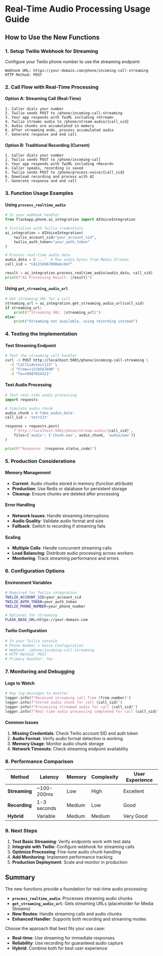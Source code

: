 # Real-Time Audio Processing Usage Guide

## How to Use the New Functions

### 1. **Setup Twilio Webhook for Streaming**

Configure your Twilio phone number to use the streaming endpoint:

```
Webhook URL: https://your-domain.com/phone/incoming-call-streaming
HTTP Method: POST
```

### 2. **Call Flow with Real-Time Processing**

#### Option A: Streaming Call (Real-Time)
```
1. Caller dials your number
2. Twilio sends POST to /phone/incoming-call-streaming
3. Your app responds with TwiML including <Stream>
4. Twilio streams audio to /phone/stream-audio/{call_sid}
5. Audio chunks are accumulated in memory
6. After streaming ends, process accumulated audio
7. Generate response and end call
```

#### Option B: Traditional Recording (Current)
```
1. Caller dials your number
2. Twilio sends POST to /phone/incoming-call
3. Your app responds with TwiML including <Record>
4. Caller speaks, recording is saved
5. Twilio sends POST to /phone/process-voice/{call_sid}
6. Download recording and process with AI
7. Generate response and end call
```

### 3. **Function Usage Examples**

#### Using `process_realtime_audio`
```python
# In your webhook handler
from flaskapp.phone.ai_integration import AIVoiceIntegration

# Initialize with Twilio credentials
ai_integration = AIVoiceIntegration(
    twilio_account_sid="your_account_sid",
    twilio_auth_token="your_auth_token"
)

# Process real-time audio data
audio_data = b'...'  # Raw audio bytes from Media Streams
call_sid = "CA1234567890abcdef"

result = ai_integration.process_realtime_audio(audio_data, call_sid)
print(f"AI Processing Result: {result}")
```

#### Using `get_streaming_audio_url`
```python
# Get streaming URL for a call
streaming_url = ai_integration.get_streaming_audio_url(call_sid)
if streaming_url:
    print(f"Streaming URL: {streaming_url}")
else:
    print("Streaming not available, using recording instead")
```

### 4. **Testing the Implementation**

#### Test Streaming Endpoint
```bash
# Test the streaming call handler
curl -X POST http://localhost:5001/phone/incoming-call-streaming \
  -d "CallSid=test123" \
  -d "From=+1234567890" \
  -d "To=+0987654321"
```

#### Test Audio Processing
```python
# Test real-time audio processing
import requests

# Simulate audio chunk
audio_chunk = b'fake_audio_data'
call_sid = 'test123'

response = requests.post(
    f'http://localhost:5001/phone/stream-audio/{call_sid}',
    files={'audio': ('chunk.wav', audio_chunk, 'audio/wav')}
)

print(f"Response: {response.status_code}")
```

### 5. **Production Considerations**

#### Memory Management
- **Current**: Audio chunks stored in memory (function attribute)
- **Production**: Use Redis or database for persistent storage
- **Cleanup**: Ensure chunks are deleted after processing

#### Error Handling
- **Network Issues**: Handle streaming interruptions
- **Audio Quality**: Validate audio format and size
- **Fallback**: Switch to recording if streaming fails

#### Scaling
- **Multiple Calls**: Handle concurrent streaming calls
- **Load Balancing**: Distribute audio processing across workers
- **Monitoring**: Track streaming performance and errors

### 6. **Configuration Options**

#### Environment Variables
```bash
# Required for Twilio integration
TWILIO_ACCOUNT_SID=your_account_sid
TWILIO_AUTH_TOKEN=your_auth_token
TWILIO_PHONE_NUMBER=your_phone_number

# Optional for streaming
FLASK_BASE_URL=https://your-domain.com
```

#### Twilio Configuration
```python
# In your Twilio console
# Phone Number > Voice Configuration
# Webhook: /phone/incoming-call-streaming
# HTTP Method: POST
# Primary Handler: Yes
```

### 7. **Monitoring and Debugging**

#### Logs to Watch
```python
# Key log messages to monitor
logger.info(f"Received streaming call from {from_number}")
logger.info(f"Stored audio chunk for call {call_sid}")
logger.info(f"Processing streamed audio for call {call_sid}")
logger.info(f"Real-time audio processing completed for call {call_sid}")
```

#### Common Issues
1. **Missing Credentials**: Check Twilio account SID and auth token
2. **Audio Format**: Verify audio format detection is working
3. **Memory Usage**: Monitor audio chunk storage
4. **Network Timeouts**: Check streaming endpoint availability

### 8. **Performance Comparison**

| Method | Latency | Memory | Complexity | User Experience |
|--------|---------|--------|------------|-----------------|
| **Streaming** | ~100-200ms | Low | High | Excellent |
| **Recording** | 1-3 seconds | Medium | Low | Good |
| **Hybrid** | Variable | Medium | Medium | Very Good |

### 9. **Next Steps**

1. **Test Basic Streaming**: Verify endpoints work with test data
2. **Integrate with Twilio**: Configure webhook for streaming calls
3. **Optimize Processing**: Fine-tune audio chunk handling
4. **Add Monitoring**: Implement performance tracking
5. **Production Deployment**: Scale and monitor in production

## Summary

The new functions provide a foundation for real-time audio processing:

- **`process_realtime_audio`**: Processes streaming audio chunks
- **`get_streaming_audio_url`**: Gets streaming URLs (placeholder for Media Streams)
- **New Routes**: Handle streaming calls and audio chunks
- **Enhanced Handler**: Supports both recording and streaming modes

Choose the approach that best fits your use case:
- **Real-time**: Use streaming for immediate responses
- **Reliability**: Use recording for guaranteed audio capture
- **Hybrid**: Combine both for best user experience
